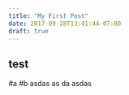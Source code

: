 ```yaml
---
title: "My First Post"
date: 2017-09-28T13:41:44-07:00
draft: true
---
```


## test
#a
#b
asdas
as
da
asdas
